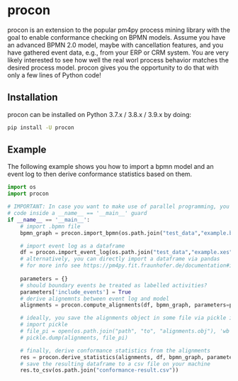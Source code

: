 # procon
procon is an extension to the popular pm4py process mining library with the goal to enable conformance checking on BPMN models.
Assume you have an advanced BPMN 2.0 model, maybe with cancellation features, and you have gathered event data, e.g., from your
ERP or CRM system. You are very likely interested to see how well the real worl process behavior matches the desired process model.
procon gives you the opportunity to do that with only a few lines of Python code!

## Installation
procon can be installed on Python 3.7.x / 3.8.x / 3.9.x by doing:
```bash
pip install -U procon
```

## Example
The following example shows you how to import a bpmn model and an event log to then derive conformance statistics based on them.

```python
import os
import procon

# IMPORTANT: In case you want to make use of parallel programming, you need to encapsulate the conformance checking
# code inside a __name__ == '__main__' guard
if __name__ == '__main__':
    # import .bpmn file
    bpmn_graph = procon.import_bpmn(os.path.join("test_data","example.bpmn"))

    # import event log as a dataframe
    df = procon.import_event_log(os.path.join("test_data","example.xes"))
    # alternatively, you can directly import a dataframe via pandas
    # for more info see https://pm4py.fit.fraunhofer.de/documentation#importing
    
    parameters = {}
    # should boundary events be treated as labelled activities?
    parameters['include_events'] = True
    # derive alignemnts between event log and model
    alignments = procon.compute_alignments(df, bpmn_graph, parameters=parameters)

    # ideally, you save the alignments object in some file via pickle in case you do not want to wait the whole time again ;-)
    # import pickle
    # file_pi = open(os.path.join("path", "to", "alignments.obj"), 'wb')
    # pickle.dump(alignments, file_pi)

    # finally, derive conformance statistics from the alignments
    res = procon.derive_statistics(alignments, df, bpmn_graph, parameters=parameters)
    # save the resulting dataframe to a csv file on your machine
    res.to_csv(os.path.join("conformance-result.csv"))
```